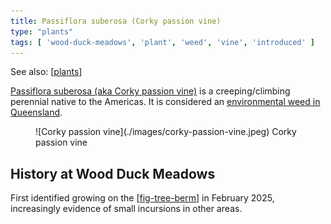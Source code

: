 ```yaml
---
title: Passiflora suberosa (Corky passion vine)
type: "plants"
tags: [ 'wood-duck-meadows', 'plant', 'weed', 'vine', 'introduced' ]
---
```


See also: [[plants]]

[Passiflora suberosa (aka Corky passion vine)](https://en.wikipedia.org/wiki/Passiflora_suberosa) is a creeping/climbing perennial native to the Americas.
It is considered an [environmental weed in Queensland](https://weeds.brisbane.qld.gov.au/weeds/corky-passion-vine).

<figure markdown>
![Corky passion vine](./images/corky-passion-vine.jpeg)
<caption>Corky passion vine</caption>
</figure>

## History at Wood Duck Meadows

First identified growing on the [[fig-tree-berm]] in February 2025, increasingly evidence of small incursions in other areas.


[//begin]: # "Autogenerated link references for markdown compatibility"
[plants]: plants "Plants"
[fig-tree-berm]: ../fig-tree-berm "Fig tree berm"
[//end]: # "Autogenerated link references"